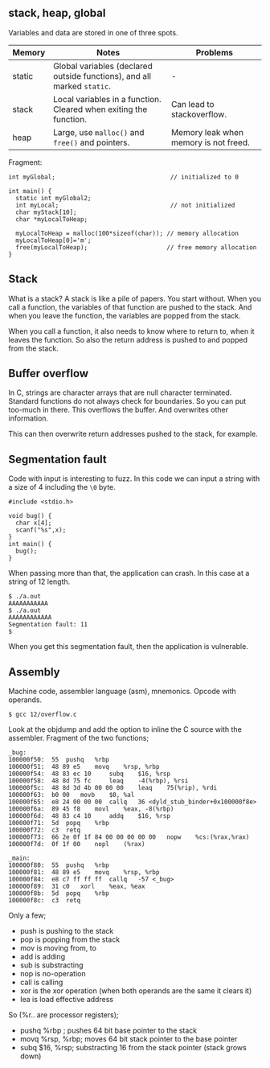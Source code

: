 ## stack, heap, global

Variables and data are stored in one of three spots.

| Memory | Notes | Problems |
| ---    | ---   | ---     |
| static | Global variables (declared outside functions), and all marked `static`. | - |
| stack  | Local variables in a function. Cleared when exiting the function. | Can lead to stackoverflow. |
| heap   | Large, use `malloc()` and `free()` and pointers. | Memory leak when memory is not freed.|


Fragment:
```
int myGlobal;                                // initialized to 0

int main() {
  static int myGlobal2;
  int myLocal;                               // not initialized
  char myStack[10];
  char *myLocalToHeap;

  myLocalToHeap = malloc(100*sizeof(char)); // memory allocation
  myLocalToHeap[0]='m';
  free(myLocalToHeap);                      // free memory allocation
}
```

## Stack

What is a stack? A stack is like a pile of papers. You start without. When you
call a function, the variables of that function are pushed to the stack. And
when you leave the function, the variables are popped from the stack.

When you call a function, it also needs to know where to return to, when it
leaves the function. So also the return address is pushed to and popped from
the stack.


## Buffer overflow

In C, strings are character arrays that are null character terminated.
Standard functions do not always check for boundaries. So you can put too-much
in there. This overflows the buffer. And overwrites other information.

This can then overwrite return addresses pushed to the stack, for example.

## Segmentation fault

Code with input is interesting to fuzz. In this code we can input a string
with a size of 4 including the `\0` byte.
```
#include <stdio.h>

void bug() {
  char x[4];
  scanf("%s",x);
}
int main() {
  bug();
}
```

When passing more than that, the application can crash. In this case at a
string of 12 length.
```
$ ./a.out
AAAAAAAAAAA
$ ./a.out
AAAAAAAAAAAA
Segmentation fault: 11
$
```

When you get this segmentation fault, then the application is vulnerable.

## Assembly
Machine code, assembler language (asm), mnemonics.
Opcode with operands.

```
$ gcc 12/overflow.c
```

Look at the objdump and add the option to inline the C source with the
assembler. Fragment of the two functions;
```
_bug:
100000f50:	55 	pushq	%rbp
100000f51:	48 89 e5 	movq	%rsp, %rbp
100000f54:	48 83 ec 10 	subq	$16, %rsp
100000f58:	48 8d 75 fc 	leaq	-4(%rbp), %rsi
100000f5c:	48 8d 3d 4b 00 00 00 	leaq	75(%rip), %rdi
100000f63:	b0 00 	movb	$0, %al
100000f65:	e8 24 00 00 00 	callq	36 <dyld_stub_binder+0x100000f8e>
100000f6a:	89 45 f8 	movl	%eax, -8(%rbp)
100000f6d:	48 83 c4 10 	addq	$16, %rsp
100000f71:	5d 	popq	%rbp
100000f72:	c3 	retq
100000f73:	66 2e 0f 1f 84 00 00 00 00 00 	nopw	%cs:(%rax,%rax)
100000f7d:	0f 1f 00 	nopl	(%rax)

_main:
100000f80:	55 	pushq	%rbp
100000f81:	48 89 e5 	movq	%rsp, %rbp
100000f84:	e8 c7 ff ff ff 	callq	-57 <_bug>
100000f89:	31 c0 	xorl	%eax, %eax
100000f8b:	5d 	popq	%rbp
100000f8c:	c3 	retq
```

Only a few;

- push is pushing to the stack
- pop is popping from the stack
- mov is moving from, to
- add is adding
- sub is substracting
- nop is no-operation
- call is calling
- xor is the xor operation (when both operands are the same it clears it)
- lea is load effective address

So (%r.. are processor registers);
- pushq %rbp ; pushes 64 bit base pointer to the stack
- movq %rsp, %rbp; moves 64 bit stack pointer to the base pointer
- subq	$16, %rsp; substracting 16 from the stack pointer (stack grows down)

